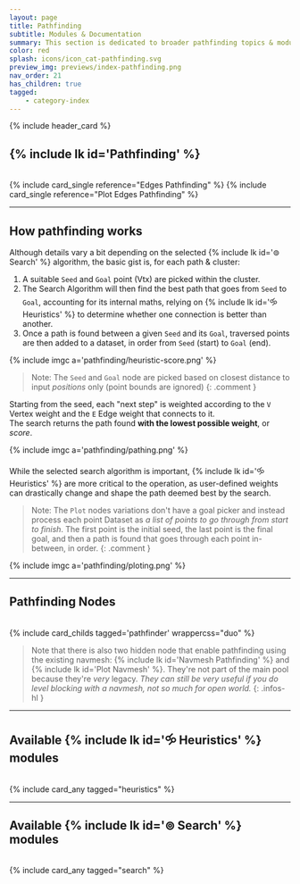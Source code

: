 ```yaml
---
layout: page
title: Pathfinding
subtitle: Modules & Documentation
summary: This section is dedicated to broader pathfinding topics & modules. Node specifics can be found on their dedicated node page.
color: red
splash: icons/icon_cat-pathfinding.svg
preview_img: previews/index-pathfinding.png
nav_order: 21
has_children: true
tagged:
    - category-index
---
```


{% include header_card %}

## {% include lk id='Pathfinding' %}  
<br>  
<div class="card-ctnr duo" markdown="1">
{% include card_single reference="Edges Pathfinding" %}
{% include card_single reference="Plot Edges Pathfinding" %}
</div>

---

## How pathfinding works
Although details vary a bit depending on the selected {% include lk id='⊚ Search' %} algorithm, the basic gist is, for each path & cluster:
1. A suitable `Seed` and `Goal` point (Vtx) are picked within the cluster.
2. The Search Algorithm will then find the best path that goes from `Seed` to `Goal`, accounting for its internal maths, relying on {% include lk id='🝰 Heuristics' %} to determine whether one connection is better than another.
3. Once a path is found between a given `Seed` and its `Goal`, traversed points are then added to a dataset, in order from `Seed` (start) to `Goal` (end).

{% include imgc a='pathfinding/heuristic-score.png' %} 



>Note: The `Seed` and `Goal` node are picked based on closest distance to input *positions* only (point bounds are ignored)
{: .comment }

Starting from the seed, each "next step" is weighted according to the `V` Vertex weight and the `E` Edge weight that connects to it.  
The search returns the path found **with the lowest possible weight**, or *score*.

{% include imgc a='pathfinding/pathing.png' %}  

While the selected search algorithm is important, {% include lk id='🝰 Heuristics' %} are more critical to the operation, as user-defined weights can drastically change and shape the path deemed best by the search.

>Note: The `Plot` nodes variations don't have a goal picker and instead process each point Dataset as *a list of points to go through from start to finish*. The first point is the initial seed, the last point is the final goal, and then a path is found that goes through each point in-between, in order.
{: .comment }

{% include imgc a='pathfinding/ploting.png' %}  

---
## Pathfinding Nodes
<br>
{% include card_childs tagged='pathfinder' wrappercss="duo" %}
<br>

> Note that there is also two hidden node that enable pathfinding using the existing navmesh: {% include lk id='Navmesh Pathfinding' %} and {% include lk id='Plot Navmesh' %}. They're not part of the main pool because they're *very* legacy. *They can still be very useful if you do level blocking with a navmesh, not so much for open world.*
{: .infos-hl }

---
## Available {% include lk id='🝰 Heuristics' %} modules
<br>
{% include card_any tagged="heuristics" %}

---
## Available {% include lk id='⊚ Search' %} modules
<br>
{% include card_any tagged="search" %}